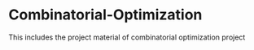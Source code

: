 # Combinatorial-Optimization

This includes the project material of combinatorial optimization project 

